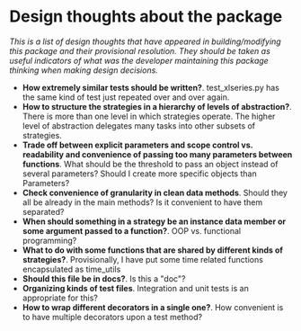 
Design thoughts about the package
====

*This is a list of design thoughts that have appeared in building/modifying this package and their provisional resolution. They should be taken as useful indicators of what was the developer maintaining this package thinking when making design decisions.*

* **How extremely similar tests should be written?**. test_xlseries.py has the same kind of test just repeated over and over again.
* **How to structure the strategies in a hierarchy of levels of abstraction?**. There is more than one level in which strategies operate. The higher level of abstraction delegates many tasks into other subsets of strategies.
* **Trade off between explicit parameters and scope control vs. readability and convenience of passing too many parameters between functions**. What should be the threshold to pass an object instead of several parameters? Should I create more specific objects than Parameters?
* **Check convenience of granularity in clean data methods**. Should they all be already in the main methods? Is it convenient to have them separated?
* **When should something in a strategy be an instance data member or some argument passed to a function?**. OOP vs. functional programming?
* **What to do with some functions that are shared by different kinds of strategies?**. Provisionally, I have put some time related functions encapsulated as time_utils
* **Should this file be in docs?**. Is this a "doc"?
* **Organizing kinds of test files**. Integration and unit tests is an appropriate for this?
* **How to wrap different decorators in a single one?**. How convenient is to have multiple decorators upon a test method?